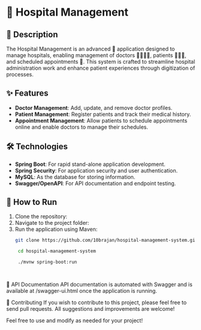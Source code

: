 # 🏥 Hospital Management

## 📜 Description

The Hospital Management is an advanced 🚀 application designed to manage hospitals, enabling management of doctors 👨‍⚕️👩‍⚕️, patients 🧑‍🤝‍🧑, and scheduled appointments 📅. 
This system is crafted to streamline hospital administration work and enhance patient experiences through digitization of processes.

## ✨ Features

- **Doctor Management**: Add, update, and remove doctor profiles.
- **Patient Management**: Register patients and track their medical history.
- **Appointment Management**: Allow patients to schedule appointments online and enable doctors to manage their schedules.

## 🛠️ Technologies

- **Spring Boot**: For rapid stand-alone application development.
- **Spring Security**: For application security and user authentication.
- **MySQL**: As the database for storing information.
- **Swagger/OpenAPI**: For API documentation and endpoint testing.

## 🚀 How to Run

1. Clone the repository:
2. Navigate to the project folder:
3. Run the application using Maven:
   ```sh
   git clone https://github.com/10brajan/hospital-management-system.git

    cd hospital-management-system

    ./mvnw spring-boot:run

  
📄 API Documentation
API documentation is automated with Swagger and is available at /swagger-ui.html once the application is running.

👐 Contributing
If you wish to contribute to this project, please feel free to send pull requests. All suggestions and improvements are welcome!


Feel free to use and modify as needed for your project!
